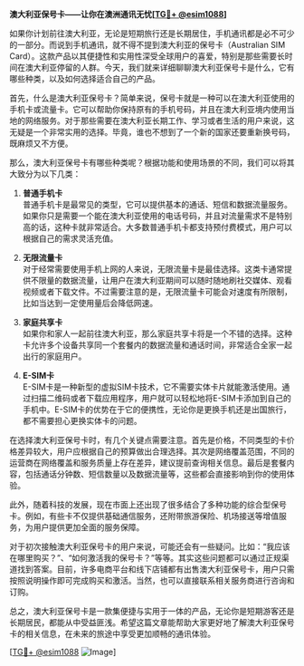 **澳大利亚保号卡——让你在澳洲通讯无忧[[TG💪+ @esim1088](https://t.me/s/esim1088)]**

如果你计划前往澳大利亚，无论是短期旅行还是长期居住，手机通讯都是必不可少的一部分。而说到手机通讯，就不得不提到澳大利亚的保号卡（Australian SIM Card）。这款产品以其便捷性和实用性深受全球用户的喜爱，特别是那些需要长时间在澳大利亚停留的人群。今天，我们就来详细聊聊澳大利亚保号卡是什么，它有哪些种类，以及如何选择适合自己的产品。

首先，什么是澳大利亚保号卡？简单来说，保号卡就是一种可以在澳大利亚使用的手机卡或流量卡。它可以帮助你保持原有的手机号码，并且在澳大利亚境内使用当地的网络服务。对于那些需要在澳大利亚长期工作、学习或者生活的用户来说，这无疑是一个非常实用的选择。毕竟，谁也不想到了一个新的国家还要重新换号码，既麻烦又不方便。

那么，澳大利亚保号卡有哪些种类呢？根据功能和使用场景的不同，我们可以将其大致分为以下几类：

1. **普通手机卡**  
   普通手机卡是最常见的类型，它可以提供基本的通话、短信和数据流量服务。如果你只是需要一个能在澳大利亚使用的电话号码，并且对流量需求不是特别高的话，这种卡就非常适合。大多数普通手机卡都支持预付费模式，用户可以根据自己的需求灵活充值。

2. **无限流量卡**  
   对于经常需要使用手机上网的人来说，无限流量卡是最佳选择。这类卡通常提供不限量的数据流量，让用户在澳大利亚期间可以随时随地刷社交媒体、观看视频或者下载文件。不过需要注意的是，无限流量卡可能会对速度有所限制，比如当达到一定使用量后会降低网速。

3. **家庭共享卡**  
   如果你和家人一起前往澳大利亚，那么家庭共享卡将是一个不错的选择。这种卡允许多个设备共享同一个套餐内的数据流量和通话时间，非常适合全家一起出行的家庭用户。

4. **E-SIM卡**  
   E-SIM卡是一种新型的虚拟SIM卡技术，它不需要实体卡片就能激活使用。通过扫描二维码或者下载应用程序，用户就可以轻松地将E-SIM卡添加到自己的手机中。E-SIM卡的优势在于它的便携性，无论你是更换手机还是出国旅行，都不需要担心更换实体卡的问题。

在选择澳大利亚保号卡时，有几个关键点需要注意。首先是价格，不同类型的卡价格差异较大，用户应根据自己的预算做出合理选择。其次是网络覆盖范围，不同的运营商在网络覆盖和服务质量上存在差异，建议提前查询相关信息。最后是套餐内容，包括通话分钟数、短信数量以及数据流量等，这些都会直接影响到你的使用体验。

此外，随着科技的发展，现在市面上还出现了很多结合了多种功能的综合型保号卡。例如，有些卡不仅提供基础通信服务，还附带旅游保险、机场接送等增值服务，为用户提供更加全面的服务保障。

对于初次接触澳大利亚保号卡的用户来说，可能还会有一些疑问。比如：“我应该在哪里购买？”、“如何激活我的保号卡？”等等。其实这些问题都可以通过正规渠道找到答案。目前，许多电商平台和线下店铺都有出售澳大利亚保号卡，用户只需按照说明操作即可完成购买和激活。当然，也可以直接联系相关服务商进行咨询和订购。

总之，澳大利亚保号卡是一款集便捷与实用于一体的产品，无论你是短期游客还是长期居民，都能从中受益匪浅。希望这篇文章能帮助大家更好地了解澳大利亚保号卡的相关信息，在未来的旅途中享受更加顺畅的通讯体验。

[[TG💪+ @esim1088](https://t.me/s/esim1088) ![Image](https://i.postimg.cc/4NQfJmqS/Snipaste-2025-05-13-00-14-12.png)]